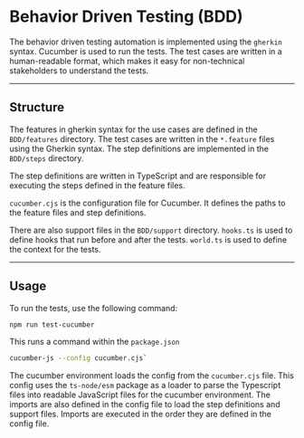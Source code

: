 # Behavior Driven Testing (BDD)

The behavior driven testing automation is implemented using the `gherkin` syntax.
Cucumber is used to run the tests. The test cases are written in a human-readable format, 
which makes it easy for non-technical stakeholders to understand the tests.

---

## Structure

The features in gherkin syntax for the use cases are defined in the `BDD/features` directory.
The test cases are written in the `*.feature` files using the Gherkin syntax.
The step definitions are implemented in the `BDD/steps` directory. 

The step definitions are written in TypeScript and are responsible for executing the steps defined in the feature files.

`cucumber.cjs` is the configuration file for Cucumber. It defines the paths to the feature files and step definitions.

There are also support files in the `BDD/support` directory.
`hooks.ts` is used to define hooks that run before and after the tests.
`world.ts` is used to define the context for the tests.

---

## Usage

To run the tests, use the following command:

```bash
npm run test-cucumber
```

This runs a command within the `package.json` 

```bash
cucumber-js --config cucumber.cjs`
```

The cucumber environment loads the config from the `cucumber.cjs` file.
This config uses the `ts-node/esm` package as a loader to parse the Typescript files into readable JavaScript files for the cucumber environment.
The imports are also defined in the config file to load the step definitions and support files. 
Imports are executed in the order they are defined in the config file.
